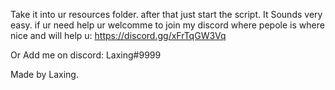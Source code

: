 Take it into ur resources folder.
after that just start the script. 
It Sounds very easy. if ur need help ur welcomme to join my discord where pepole is where nice and will help u: https://discord.gg/xFrTqGW3Vq

Or Add me on discord: Laxing#9999




Made by Laxing. 
